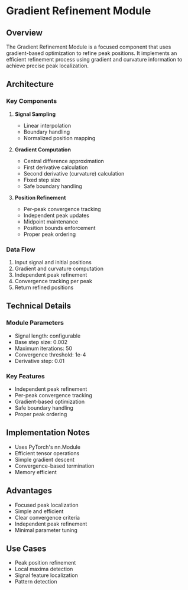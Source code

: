 # Gradient Refinement Module

## Overview
The Gradient Refinement Module is a focused component that uses gradient-based optimization to refine peak positions. It implements an efficient refinement process using gradient and curvature information to achieve precise peak localization.

## Architecture

### Key Components
1. **Signal Sampling**
   - Linear interpolation
   - Boundary handling
   - Normalized position mapping

2. **Gradient Computation**
   - Central difference approximation
   - First derivative calculation
   - Second derivative (curvature) calculation
   - Fixed step size
   - Safe boundary handling

3. **Position Refinement**
   - Per-peak convergence tracking
   - Independent peak updates
   - Midpoint maintenance
   - Position bounds enforcement
   - Proper peak ordering

### Data Flow
1. Input signal and initial positions
2. Gradient and curvature computation
3. Independent peak refinement
4. Convergence tracking per peak
5. Return refined positions

## Technical Details

### Module Parameters
- Signal length: configurable
- Base step size: 0.002
- Maximum iterations: 50
- Convergence threshold: 1e-4
- Derivative step: 0.01

### Key Features
- Independent peak refinement
- Per-peak convergence tracking
- Gradient-based optimization
- Safe boundary handling
- Proper peak ordering

## Implementation Notes
- Uses PyTorch's nn.Module
- Efficient tensor operations
- Simple gradient descent
- Convergence-based termination
- Memory efficient

## Advantages
- Focused peak localization
- Simple and efficient
- Clear convergence criteria
- Independent peak refinement
- Minimal parameter tuning

## Use Cases
- Peak position refinement
- Local maxima detection
- Signal feature localization
- Pattern detection 